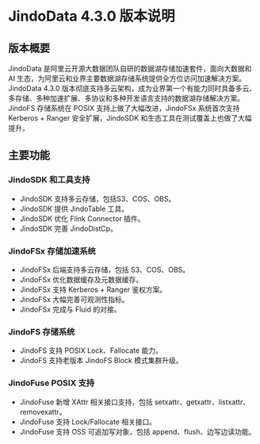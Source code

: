 # JindoData 4.3.0 版本说明

## 版本概要
JindoData 是阿里云开源大数据团队自研的数据湖存储加速套件，面向大数据和 AI 生态，为阿里云和业界主要数据湖存储系统提供全方位访问加速解决方案。
JindoData 4.3.0 版本彻底支持多云架构，成为业界第一个有能力同时具备多云、多存储、多种加速扩展、多协议和多种开发语言支持的数据湖存储解决方案。JindoFS 存储系统在 POSIX 支持上做了大幅改进，JindoFSx 系统首次支持 Kerberos + Ranger 安全扩展，JindoSDK 和生态工具在测试覆盖上也做了大幅提升。

## 主要功能

### JindoSDK 和工具支持
- JindoSDK 支持多云存储，包括S3、COS、OBS。
- JindoSDK 提供 JindoTable 工具。
- JindoSDK 优化 Flink Connector 插件。
- JindoSDK 完善 JindoDistCp。

### JindoFSx 存储加速系统
- JindoFSx 后端支持多云存储，包括 S3、COS、OBS。
- JindoFSx 优化数据缓存及元数据缓存。
- JindoFSx 支持 Kerberos + Ranger 鉴权方案。
- JindoFSx 大幅完善可观测性指标。
- JindoFSx 完成与 Fluid 的对接。

### JindoFS 存储系统
- JindoFS 支持 POSIX Lock、Fallocate 能力。
- JindoFS 支持老版本 JindoFS Block 模式集群升级。

### JindoFuse POSIX 支持
- JindoFuse 新增 XAttr 相关接口支持，包括 setxattr、getxattr、listxattr、removexattr。
- JindoFuse 支持 Lock/Fallocate 相关接口。
- JindoFuse 支持 OSS 可追加写对象，包括 append、flush、边写边读功能。
